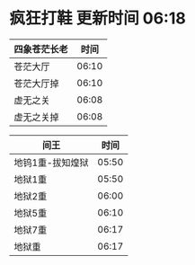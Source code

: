 # 疯狂打鞋 更新时间 06:18

| 四象苍茫长老   | 时间    |
|--------|-------|
| 苍茫大厅 | 06:10 |
| 苍茫大厅掉 | 06:10 |
| 虚无之关 | 06:08 |
| 虚无之关掉 | 06:08 |

| 间王   | 时间    |
|--------|-------|
| 地钨1重-拔知煌狱 | 05:50 |
| 地狱1重 | 05:50 |
| 地狱2重 | 06:00 |
| 地狱5重 | 06:10 |
| 地狱7重 | 06:17 |
| 地狱重 | 06:17 |